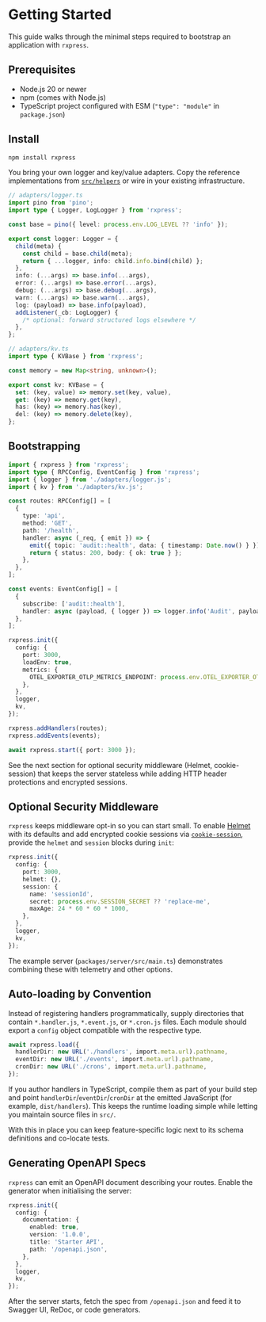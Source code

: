 # Getting Started

This guide walks through the minimal steps required to bootstrap an application with `rxpress`.

## Prerequisites

- Node.js 20 or newer
- npm (comes with Node.js)
- TypeScript project configured with ESM (`"type": "module"` in `package.json`)

## Install

```bash
npm install rxpress
```

You bring your own logger and key/value adapters. Copy the reference implementations from [`src/helpers`](../src/helpers) or wire in your existing infrastructure.

```ts
// adapters/logger.ts
import pino from 'pino';
import type { Logger, LogLogger } from 'rxpress';

const base = pino({ level: process.env.LOG_LEVEL ?? 'info' });

export const logger: Logger = {
  child(meta) {
    const child = base.child(meta);
    return { ...logger, info: child.info.bind(child) };
  },
  info: (...args) => base.info(...args),
  error: (...args) => base.error(...args),
  debug: (...args) => base.debug(...args),
  warn: (...args) => base.warn(...args),
  log: (payload) => base.info(payload),
  addListener(_cb: LogLogger) {
    /* optional: forward structured logs elsewhere */
  },
};
```

```ts
// adapters/kv.ts
import type { KVBase } from 'rxpress';

const memory = new Map<string, unknown>();

export const kv: KVBase = {
  set: (key, value) => memory.set(key, value),
  get: (key) => memory.get(key),
  has: (key) => memory.has(key),
  del: (key) => memory.delete(key),
};
```

## Bootstrapping

```ts
import { rxpress } from 'rxpress';
import type { RPCConfig, EventConfig } from 'rxpress';
import { logger } from './adapters/logger.js';
import { kv } from './adapters/kv.js';

const routes: RPCConfig[] = [
  {
    type: 'api',
    method: 'GET',
    path: '/health',
    handler: async (_req, { emit }) => {
      emit({ topic: 'audit::health', data: { timestamp: Date.now() } });
      return { status: 200, body: { ok: true } };
    },
  },
];

const events: EventConfig[] = [
  {
    subscribe: ['audit::health'],
    handler: async (payload, { logger }) => logger.info('Audit', payload as object),
  },
];

rxpress.init({
  config: {
    port: 3000,
    loadEnv: true,
    metrics: {
      OTEL_EXPORTER_OTLP_METRICS_ENDPOINT: process.env.OTEL_EXPORTER_OTLP_METRICS_ENDPOINT,
    },
  },
  logger,
  kv,
});

rxpress.addHandlers(routes);
rxpress.addEvents(events);

await rxpress.start({ port: 3000 });
```

See the next section for optional security middleware (Helmet, cookie-session) that keeps the server stateless while adding HTTP header protections and encrypted sessions.

## Optional Security Middleware

`rxpress` keeps middleware opt-in so you can start small. To enable [Helmet](https://helmetjs.github.io/) with its defaults and add encrypted cookie sessions via [`cookie-session`](https://github.com/expressjs/cookie-session), provide the `helmet` and `session` blocks during `init`:

```ts
rxpress.init({
  config: {
    port: 3000,
    helmet: {},
    session: {
      name: 'sessionId',
      secret: process.env.SESSION_SECRET ?? 'replace-me',
      maxAge: 24 * 60 * 60 * 1000,
    },
  },
  logger,
  kv,
});
```

The example server (`packages/server/src/main.ts`) demonstrates combining these with telemetry and other options.

## Auto-loading by Convention

Instead of registering handlers programmatically, supply directories that contain `*.handler.js`, `*.event.js`, or `*.cron.js` files. Each module should export a `config` object compatible with the respective type.

```ts
await rxpress.load({
  handlerDir: new URL('./handlers', import.meta.url).pathname,
  eventDir: new URL('./events', import.meta.url).pathname,
  cronDir: new URL('./crons', import.meta.url).pathname,
});
```

If you author handlers in TypeScript, compile them as part of your build step and point `handlerDir`/`eventDir`/`cronDir` at the emitted JavaScript (for example, `dist/handlers`). This keeps the runtime loading simple while letting you maintain source files in `src/`.

With this in place you can keep feature-specific logic next to its schema definitions and co-locate tests.

## Generating OpenAPI Specs

`rxpress` can emit an OpenAPI document describing your routes. Enable the generator when initialising the server:

```ts
rxpress.init({
  config: {
    documentation: {
      enabled: true,
      version: '1.0.0',
      title: 'Starter API',
      path: '/openapi.json',
    },
  },
  logger,
  kv,
});
```

After the server starts, fetch the spec from `/openapi.json` and feed it to Swagger UI, ReDoc, or code generators.

